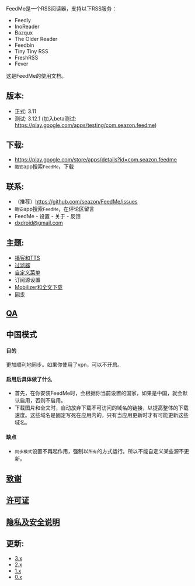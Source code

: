 FeedMe是一个RSS阅读器，支持以下RSS服务：
- Feedly
- InoReader
- Bazqux
- The Older Reader
- Feedbin
- Tiny Tiny RSS
- FreshRSS
- Fever

这是FeedMe的使用文档。

## 版本:
- 正式: 3.11
- 测试: 3.12.1 (加入beta测试: https://play.google.com/apps/testing/com.seazon.feedme)

## 下载:
- https://play.google.com/store/apps/details?id=com.seazon.feedme
- `酷安`app搜索`FeedMe`，下载

## 联系:
- （推荐）https://github.com/seazon/FeedMe/issues
- `酷安`app搜索`FeedMe`，在评论区留言
- FeedMe - 设置 - 关于 - 反馈
- dxdroid@gmail.com

## 主题:

- <a href="https://github.com/seazon/FeedMe/blob/master/doc/zh/podcast_tts.md">播客和TTS</a>
- <a href="https://github.com/seazon/FeedMe/blob/master/doc/zh/filter.md">过滤器</a>
- <a href="https://github.com/seazon/FeedMe/blob/master/doc/zh/customize_menus.md">自定义菜单</a>
- 订阅源设置
- <a href="https://github.com/seazon/FeedMe/blob/master/doc/zh/mobilizer.md">Mobilizer和全文下载</a>
- <a href="https://github.com/seazon/FeedMe/blob/master/doc/zh/sync.md">同步</a>

## <a href="https://github.com/seazon/FeedMe/blob/master/doc/en/qa.md">QA</a>

## 中国模式
#### 目的
更加顺利地同步。如果你使用了vpn，可以不开启。
#### 启用后具体做了什么
- 首先，在你安装FeedMe时，会根据你当前设置的国家，如果是中国，就会默认启用，否则不启用。
- 下载图片和全文时，自动放弃下载不可访问的域名的链接，以提高整体的下载速度。这些域名是固定写死在应用内的，只有当应用更新时才有可能更新这些域名。
#### 缺点
- `同步模式`设置不再起作用，强制以`所有`的方式运行。所以不能自定义某些源不更新。

## <a href="https://github.com/seazon/FeedMe/blob/master/doc/en/credits.md">致谢</a>

## <a href="https://github.com/seazon/FeedMe/blob/master/doc/en/licenses.md">许可证</a>

## <a href="https://github.com/seazon/FeedMe/blob/master/privacy_and_security.md">隐私及安全说明</a>

## 更新:

- <a href="https://github.com/seazon/FeedMe/blob/master/doc/zh/patches.md">3.x</a>
- <a href="https://github.com/seazon/FeedMe/blob/master/doc/en/patches_2.x.md">2.x</a>
- <a href="https://github.com/seazon/FeedMe/blob/master/doc/en/patches_1.x.md">1.x</a>
- <a href="https://github.com/seazon/FeedMe/blob/master/doc/en/patches_0.x.md">0.x</a>
